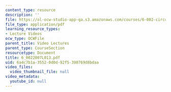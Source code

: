 ```yaml
---
content_type: resource
description: ''
file: https://ol-ocw-studio-app-qa.s3.amazonaws.com/courses/6-002-circuits-and-electronics-spring-2007/6a4c7b1a35520d0d92f5390769d8bdaa_6_0022007L013.pdf
file_type: application/pdf
learning_resource_types:
- Lecture Videos
ocw_type: OCWFile
parent_title: Video Lectures
parent_type: CourseSection
resourcetype: Document
title: 6_0022007L013.pdf
uid: 6a4c7b1a-3552-0d0d-92f5-390769d8bdaa
video_files:
  video_thumbnail_file: null
video_metadata:
  youtube_id: null
---
```

